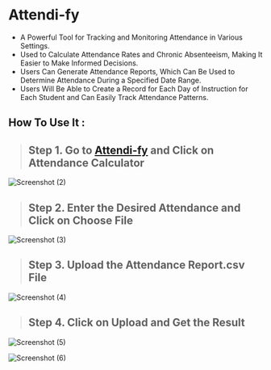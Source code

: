 # Attendi-fy

- A Powerful Tool for Tracking and Monitoring Attendance in Various Settings.
- Used to Calculate Attendance Rates and Chronic Absenteeism, Making It Easier to Make Informed Decisions.
- Users Can Generate Attendance Reports, Which Can Be Used to Determine Attendance During a Specified Date Range.
- Users Will Be Able to Create a Record for Each Day of Instruction for Each Student and Can Easily Track Attendance Patterns.

## How To Use It :

> ## Step 1. Go to [Attendi-fy](https://attendi-fy.epizy.com/index.html) and Click on **Attendance Calculator**



![Screenshot (2)](https://user-images.githubusercontent.com/110400753/214080398-524478b6-40f5-4492-a9ec-0b2b01b37106.png)



> ## Step 2. Enter the **Desired Attendance** and Click on **Choose File**


![Screenshot (3)](https://user-images.githubusercontent.com/110400753/214083412-4f774170-8a46-4938-94bc-a5ba639602fd.png)




> ## Step 3. Upload the **Attendance Report.csv** File



![Screenshot (4)](https://user-images.githubusercontent.com/110400753/214084053-89ae82fc-5fa1-4c23-b610-29f3a72778dd.png)




> ## Step 4. Click on **Upload** and Get the Result



![Screenshot (5)](https://user-images.githubusercontent.com/110400753/214084376-8aa77352-b81b-4ff2-8003-dc043501d500.png)

![Screenshot (6)](https://user-images.githubusercontent.com/110400753/214084478-cb8d6745-42db-4306-aae9-ceb0f6f4b15c.png)

